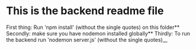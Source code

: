 # This is the backend readme file

First thing: Run 'npm install' (without the single quotes) on this folder**
Secondly: make sure you have nodemon installed globally**
Thirdly: To run the backend run 'nodemon server.js' (without the single quotes)\_\_
